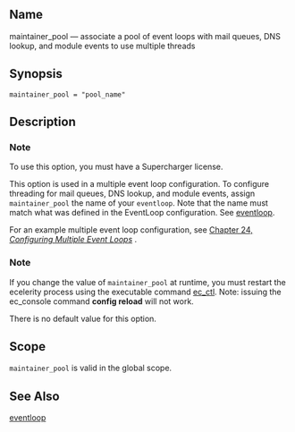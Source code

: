 <a name="config.ref.maintainer_pool"></a>
## Name

maintainer_pool — associate a pool of event loops with mail queues, DNS lookup, and module events to use multiple threads

## Synopsis

`maintainer_pool = "pool_name"`

<a name="idp25203984"></a>
## Description

### Note

To use this option, you must have a Supercharger license.

This option is used in a multiple event loop configuration. To configure threading for mail queues, DNS lookup, and module events, assign `maintainer_pool` the name of your `eventloop`. Note that the name must match what was defined in the EventLoop configuration. See [eventloop](config.ref.eventloop.php "eventloop").

For an example multiple event loop configuration, see [Chapter 24, *Configuring Multiple Event Loops*](multi_event_loops.php "Chapter 24. Configuring Multiple Event Loops") .

### Note

If you change the value of `maintainer_pool` at runtime, you must restart the ecelerity process using the executable command [ec_ctl](executable.ec_ctl.php "ec_ctl"). Note: issuing the ec_console command **config reload**        will not work.

There is no default value for this option.

<a name="idp25212464"></a>
## Scope

`maintainer_pool` is valid in the global scope.

<a name="idp25214272"></a>
## See Also

[eventloop](config.ref.eventloop.php "eventloop")
